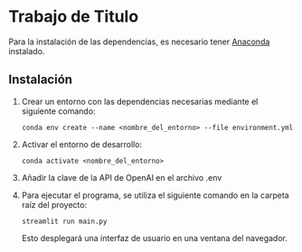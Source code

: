 # Trabajo de Titulo
Para la instalación de las dependencias, es necesario tener [Anaconda](https://www.anaconda.com/products/individual) instalado.

## Instalación

1. Crear un entorno con las dependencias necesarias mediante el siguiente comando:

    ```conda env create --name <nombre_del_entorno> --file environment.yml```

2. Activar el entorno de desarrollo:

    ```conda activate <nombre_del_entorno>```

3. Añadir la clave de la API de OpenAI en el archivo .env

4. Para ejecutar el programa, se utiliza el siguiente comando en la carpeta raíz del proyecto:

    ```streamlit run main.py```

    Esto desplegará una interfaz de usuario en una ventana del navegador.

